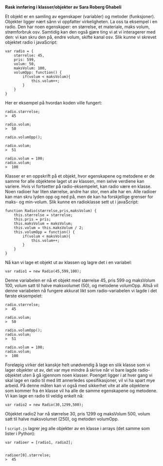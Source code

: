 <b>Rask innføring i klasser/objekter av Sara Roberg Ghabeli</b>

Et objekt er en samling av egenskaper (variabler) og metoder (funksjoner). Objekter ligger nært sånn vi oppfatter virkeligheten. La oss ta eksempel i en radio. Den har noen egenskaper: en størrelse, et materiale, maks volum, strømforbruk osv. Samtidig kan den også gjøre ting vi at vi interagerer med den: vi kan skru den på, endre volum, skifte kanal osv. Slik kunne vi skrevet objektet radio i javaScript:

```
var radio = {
	størrelse: 45,
	pris: 599,
	volum: 50,
	maksVolum: 100,
	volumOpp: function() {
		if(volum < maksVolum){
			this.volum++;
		}
	}
}
```


Her er eksempel på hvordan koden ville fungert:

```
radio.størrelse;
>  45

radio.volum;
>  50

radio.volumOpp();

radio.volum;
>  51

radio.volum = 100;
radio.volum;
>  100
```

Klasser er en oppskrift på et objekt, hvor egenskapene og metodene er de samme for alle objektene laget ut av klassen, men selve verdiene kan variere. Hvis vi fortsetter på radio-eksempelet, kan radio være en klasse. Noen radioer har liten størrelse, andre har stor, men alle har en. Alle radioer kan man skru lyden opp og ned på, men de kan ha forskjellige grenser for maks- og min-volum. Slik kunne en radioklasse sett ut i javaScript:

```
function Radio(størrelse,pris,maksVolum) {
	this.størrelse = størrelse;
	this.pris = pris;
	this.maksVolum = maksVolum;
	this.volum = this.maksVolum / 2;
	this.volumOpp = function() {
		if(volum < maksVolum){
			this.volum++;
		}
	}
}
```


Nå kan vi lage et objekt ut av klassen og lagre det i en variabel:

```
var radio1 = new Radio(45,599,100);
```


Denne variabelen er nå et objekt med størrelse 45, pris 599 og maksVolum 100, volum satt til halve maksvolumet (50), og metodene volumOpp. Altså vil denne variabelen nå fungere akkurat likt som radio-variabelen vi lagde i det første eksempelet:


```
radio.størrelse;
>  45

radio.volum;
>  50

radio.volumOpp();
radio.volum;
>  51

radio.volum = 100;
radio.volum;
>  100
```

Foreløpig virker det kanskje helt unødvendig å lage en slik klasse som vi lager objekter ut av, det var mye mindre å skrive når vi bare lagde radio-objektet uten å gå igjennom noen klasser. Poenget ligger i at hver gang vi skal lage en radio til med litt annerledes spesifikasjoner, vil vi ha spart mye arbeid. På denne måten kan vi også med sikkerhet vite at alle objektene som kommer fra én klasse vil ha alle de samme egenskapene og metodene. Vi kan lage en radio til veldig enkelt nå:

```
var radio2 = new Radio(30,1299,500);
```

Objektet radio2 har nå størrelse 30, pris 1299 og maksVolum 500, volum satt til halve maksvolumet (250), og metoden volumOpp.


I `script.js` lagrer jeg alle objekter av en klasse i arrays (det samme som lister i Python):

```
var radioer = [radio1, radio2];


radioer[0].størrelse;
>  45
```
